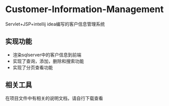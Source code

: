 # Customer-Information-Management
Servlet+JSP+intellij idea编写的客户信息管理系统

## 实现功能
- 渲染sqlserver中的客户信息到前端
- 实现了查询，添加，删除和搜索功能
- 实现了分页查看功能

## 相关工具
在项目文件中有相关的说明文档，请自行下载查看
